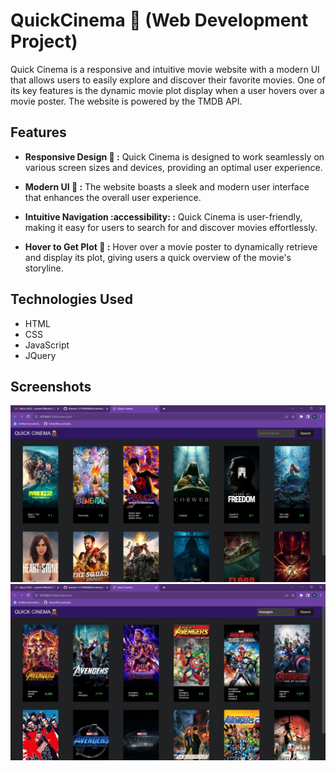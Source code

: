 # QuickCinema 🍿 (Web Development Project) 

Quick Cinema is a responsive and intuitive movie website with a modern UI that allows users to easily explore and discover their favorite movies. One of its key features is the dynamic movie plot display when a user hovers over a movie poster. The website is powered by the TMDB API.

## Features

- **Responsive Design 🎨 :** Quick Cinema is designed to work seamlessly on various screen sizes and devices, providing an optimal user experience.

- **Modern UI 📱 :** The website boasts a sleek and modern user interface that enhances the overall user experience.

- **Intuitive Navigation :accessibility: :** Quick Cinema is user-friendly, making it easy for users to search for and discover movies effortlessly.

- **Hover to Get Plot 🎥 :** Hover over a movie poster to dynamically retrieve and display its plot, giving users a quick overview of the movie's storyline.

## Technologies Used

<ul>
  <li>HTML</li>
  <li>CSS</li>
  <li>JavaScript</li>
  <li>JQuery</li>
</ul>

## Screenshots

<img width = "600px" src = "https://github.com/Ranveer-2110993886/Frontendproject/blob/main/screenshots/Quick%20Cinema1.png">
<img width = "600px" src = "https://github.com/Ranveer-2110993886/Frontendproject/blob/main/screenshots/Quick%20Cinema2.png">
